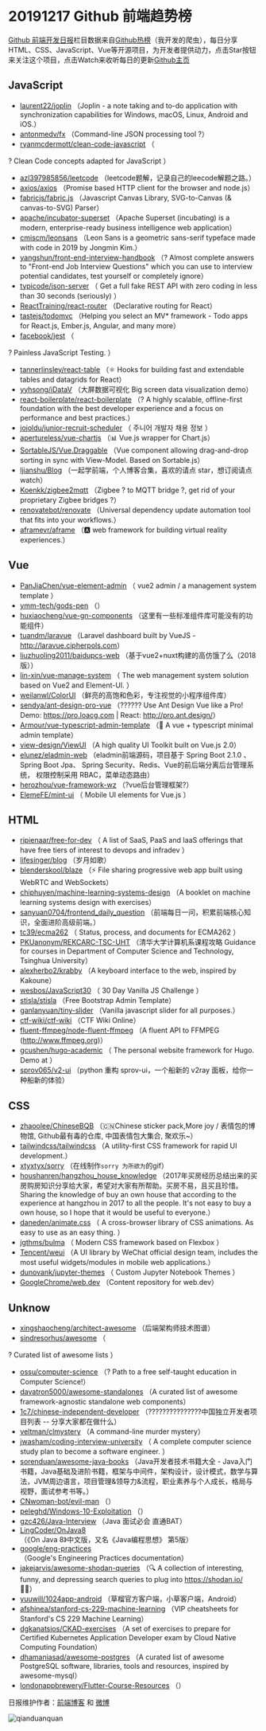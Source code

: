 # 20191217 Github 前端趋势榜

[Github 前端开发日报](http://caibaojian.com/c/news)栏目数据来自[Github热榜](http://news.caibaojian.com/)（我开发的爬虫），每日分享HTML、CSS、JavaScript、Vue等开源项目，为开发者提供动力，点击Star按钮来关注这个项目，点击Watch来收听每日的更新[Github主页](https://github.com/kujian/githubTrending)
## JavaScript

* [laurent22/joplin](https://github.com/laurent22/joplin) （Joplin - a note taking and to-do application with synchronization capabilities for Windows, macOS, Linux, Android and iOS.）
* [antonmedv/fx](https://github.com/antonmedv/fx) （Command-line JSON processing tool ?）
* [ryanmcdermott/clean-code-javascript](https://github.com/ryanmcdermott/clean-code-javascript) （
        
? Clean Code concepts adapted for JavaScript
      ）
* [azl397985856/leetcode](https://github.com/azl397985856/leetcode) （leetcode题解，记录自己的leecode解题之路。）
* [axios/axios](https://github.com/axios/axios) （Promise based HTTP client for the browser and node.js）
* [fabricjs/fabric.js](https://github.com/fabricjs/fabric.js) （Javascript Canvas Library, SVG-to-Canvas (&amp; canvas-to-SVG) Parser）
* [apache/incubator-superset](https://github.com/apache/incubator-superset) （Apache Superset (incubating) is a modern, enterprise-ready business intelligence web application）
* [cmiscm/leonsans](https://github.com/cmiscm/leonsans) （Leon Sans is a geometric sans-serif typeface made with code in 2019 by Jongmin Kim.）
* [yangshun/front-end-interview-handbook](https://github.com/yangshun/front-end-interview-handbook) （? Almost complete answers to "Front-end Job Interview Questions" which you can use to interview potential candidates, test yourself or completely ignore）
* [typicode/json-server](https://github.com/typicode/json-server) （
        Get a full fake REST API with zero coding in less than 30 seconds (seriously)
      ）
* [ReactTraining/react-router](https://github.com/ReactTraining/react-router) （Declarative routing for React）
* [tastejs/todomvc](https://github.com/tastejs/todomvc) （Helping you select an MV* framework - Todo apps for React.js, Ember.js, Angular, and many more）
* [facebook/jest](https://github.com/facebook/jest) （
        
? Painless JavaScript Testing.
      ）
* [tannerlinsley/react-table](https://github.com/tannerlinsley/react-table) （⚛️ Hooks for building fast and extendable tables and datagrids for React）
* [yyhsong/iDataV](https://github.com/yyhsong/iDataV) （大屏数据可视化 Big screen data visualization demo）
* [react-boilerplate/react-boilerplate](https://github.com/react-boilerplate/react-boilerplate) （? A highly scalable, offline-first foundation with the best developer experience and a focus on performance and best practices.）
* [jojoldu/junior-recruit-scheduler](https://github.com/jojoldu/junior-recruit-scheduler) （
        주니어 개발자 채용 정보
      ）
* [apertureless/vue-chartjs](https://github.com/apertureless/vue-chartjs) （&#x1f4ca; Vue.js wrapper for Chart.js）
* [SortableJS/Vue.Draggable](https://github.com/SortableJS/Vue.Draggable) （Vue component allowing drag-and-drop sorting in sync with View-Model. Based on Sortable.js）
* [ljianshu/Blog](https://github.com/ljianshu/Blog) （一起学前端，个人博客合集，喜欢的请点 star，想订阅请点 watch）
* [Koenkk/zigbee2mqtt](https://github.com/Koenkk/zigbee2mqtt) （Zigbee ? to MQTT bridge ?, get rid of your proprietary Zigbee bridges ?）
* [renovatebot/renovate](https://github.com/renovatebot/renovate) （Universal dependency update automation tool that fits into your workflows.）
* [aframevr/aframe](https://github.com/aframevr/aframe) （&#x1f170;️ web framework for building virtual reality experiences.）

## Vue

* [PanJiaChen/vue-element-admin](https://github.com/PanJiaChen/vue-element-admin) （
        vue2 admin / a management system template
      ）
* [ymm-tech/gods-pen](https://github.com/ymm-tech/gods-pen) （）
* [huxiaocheng/vue-gn-components](https://github.com/huxiaocheng/vue-gn-components) （这里有一些标准组件库可能没有的功能组件）
* [tuandm/laravue](https://github.com/tuandm/laravue) （Laravel dashboard built by VueJS - <a href="http://laravue.cipherpols.com" rel="nofollow">http://laravue.cipherpols.com</a>）
* [liuzhuoling2011/baidupcs-web](https://github.com/liuzhuoling2011/baidupcs-web) （基于vue2+nuxt构建的高仿饿了么（2018版））
* [lin-xin/vue-manage-system](https://github.com/lin-xin/vue-manage-system) （
        The web management system solution based on Vue2 and Element-UI.
      ）
* [weilanwl/ColorUI](https://github.com/weilanwl/ColorUI) （鲜亮的高饱和色彩，专注视觉的小程序组件库）
* [sendya/ant-design-pro-vue](https://github.com/sendya/ant-design-pro-vue) （??&#x200d;???&#x200d;? Use Ant Design Vue like a Pro! Demo: <a href="https://pro.loacg.com" rel="nofollow">https://pro.loacg.com</a> | React: <a href="http://pro.ant.design/" rel="nofollow">http://pro.ant.design/</a>）
* [Armour/vue-typescript-admin-template](https://github.com/Armour/vue-typescript-admin-template) （&#x1f596; A vue + typescript minimal admin template）
* [view-design/ViewUI](https://github.com/view-design/ViewUI) （A high quality UI Toolkit built on Vue.js 2.0）
* [elunez/eladmin-web](https://github.com/elunez/eladmin-web) （eladmin前端源码，项目基于 Spring Boot 2.1.0 、 Spring Boot Jpa、 Spring Security、Redis、Vue的前后端分离后台管理系统， 权限控制采用 RBAC，菜单动态路由）
* [herozhou/vue-framework-wz](https://github.com/herozhou/vue-framework-wz) （?vue后台管理框架?）
* [ElemeFE/mint-ui](https://github.com/ElemeFE/mint-ui) （
        Mobile UI elements for Vue.js
      ）

## HTML

* [ripienaar/free-for-dev](https://github.com/ripienaar/free-for-dev) （
        A list of SaaS, PaaS and IaaS offerings that have free tiers of interest to devops and infradev
      ）
* [lifesinger/blog](https://github.com/lifesinger/blog) （岁月如歌）
* [blenderskool/blaze](https://github.com/blenderskool/blaze) （⚡️ File sharing progressive web app built using WebRTC and WebSockets）
* [chiphuyen/machine-learning-systems-design](https://github.com/chiphuyen/machine-learning-systems-design) （A booklet on machine learning systems design with exercises）
* [sanyuan0704/frontend_daily_question](https://github.com/sanyuan0704/frontend_daily_question) （前端每日一问，积累前端核心知识，全面进阶高级前端。）
* [tc39/ecma262](https://github.com/tc39/ecma262) （
        Status, process, and documents for ECMA262
      ）
* [PKUanonym/REKCARC-TSC-UHT](https://github.com/PKUanonym/REKCARC-TSC-UHT) （清华大学计算机系课程攻略 Guidance for courses in Department of Computer Science and Technology, Tsinghua University）
* [alexherbo2/krabby](https://github.com/alexherbo2/krabby) （A keyboard interface to the web, inspired by Kakoune）
* [wesbos/JavaScript30](https://github.com/wesbos/JavaScript30) （
        30 Day Vanilla JS Challenge
      ）
* [stisla/stisla](https://github.com/stisla/stisla) （Free Bootstrap Admin Template）
* [ganlanyuan/tiny-slider](https://github.com/ganlanyuan/tiny-slider) （Vanilla javascript slider for all purposes.）
* [ctf-wiki/ctf-wiki](https://github.com/ctf-wiki/ctf-wiki) （CTF Wiki Online）
* [fluent-ffmpeg/node-fluent-ffmpeg](https://github.com/fluent-ffmpeg/node-fluent-ffmpeg) （A fluent API to FFMPEG (<a href="http://www.ffmpeg.org" rel="nofollow">http://www.ffmpeg.org</a>)）
* [gcushen/hugo-academic](https://github.com/gcushen/hugo-academic) （
        The personal website framework for Hugo. Demo at
      ）
* [sprov065/v2-ui](https://github.com/sprov065/v2-ui) （python 重构 sprov-ui，一个船新的 v2ray 面板，给你一种船新的体验）

## CSS

* [zhaoolee/ChineseBQB](https://github.com/zhaoolee/ChineseBQB) （&#x1f1e8;&#x1f1f3;Chinese sticker pack,More joy / 表情包的博物馆, Github最有毒的仓库, 中国表情包大集合, 聚欢乐~）
* [tailwindcss/tailwindcss](https://github.com/tailwindcss/tailwindcss) （A utility-first CSS framework for rapid UI development.）
* [xtyxtyx/sorry](https://github.com/xtyxtyx/sorry) （在线制作`sorry 为所欲为`的gif）
* [houshanren/hangzhou_house_knowledge](https://github.com/houshanren/hangzhou_house_knowledge) （2017年买房经历总结出来的买房购房知识分享给大家，希望对大家有所帮助。买房不易，且买且珍惜。Sharing the knowledge of buy an own house that according to the experience at hangzhou in 2017 to all the people. It's not easy to buy a own house, so I hope that it would be useful to everyone.）
* [daneden/animate.css](https://github.com/daneden/animate.css) （
        A cross-browser library of CSS animations. As easy to use as an easy thing.
      ）
* [jgthms/bulma](https://github.com/jgthms/bulma) （
        Modern CSS framework based on Flexbox
      ）
* [Tencent/weui](https://github.com/Tencent/weui) （A UI library by WeChat official design team, includes the most useful widgets/modules in mobile web applications.）
* [dunovank/jupyter-themes](https://github.com/dunovank/jupyter-themes) （
        Custom Jupyter Notebook Themes
      ）
* [GoogleChrome/web.dev](https://github.com/GoogleChrome/web.dev) （Content repository for web.dev）

## Unknow

* [xingshaocheng/architect-awesome](https://github.com/xingshaocheng/architect-awesome) （后端架构师技术图谱）
* [sindresorhus/awesome](https://github.com/sindresorhus/awesome) （
        
? Curated list of awesome lists
      ）
* [ossu/computer-science](https://github.com/ossu/computer-science) （? Path to a free self-taught education in Computer Science!）
* [davatron5000/awesome-standalones](https://github.com/davatron5000/awesome-standalones) （A curated list of awesome framework-agnostic standalone web components）
* [1c7/chinese-independent-developer](https://github.com/1c7/chinese-independent-developer) （??‍???‍???‍???‍???‍?中国独立开发者项目列表 -- 分享大家都在做什么）
* [veltman/clmystery](https://github.com/veltman/clmystery) （A command-line murder mystery）
* [jwasham/coding-interview-university](https://github.com/jwasham/coding-interview-university) （
        A complete computer science study plan to become a software engineer.
      ）
* [sorenduan/awesome-java-books](https://github.com/sorenduan/awesome-java-books) （Java开发者技术书籍大全 - Java入门书籍，Java基础及进阶书籍，框架与中间件，架构设计，设计模式，数学与算法，JVM周边语言，项目管理&amp;领导力&amp;流程，职业素养与个人成长，格局与视野，面试参考书等。）
* [CNwoman-bot/evil-man](https://github.com/CNwoman-bot/evil-man) （）
* [peleghd/Windows-10-Exploitation](https://github.com/peleghd/Windows-10-Exploitation) （）
* [gzc426/Java-Interview](https://github.com/gzc426/Java-Interview) （Java 面试必会 直通BAT）
* [LingCoder/OnJava8](https://github.com/LingCoder/OnJava8) （《On Java 8》中文版，又名《Java编程思想》 第5版）
* [google/eng-practices](https://github.com/google/eng-practices) （Google's Engineering Practices documentation）
* [jakejarvis/awesome-shodan-queries](https://github.com/jakejarvis/awesome-shodan-queries) （&#x1f50d; A collection of interesting, funny, and depressing search queries to plug into https://shodan.io/ &#x1f469;‍&#x1f4bb;）
* [yuuwill/1024app-android](https://github.com/yuuwill/1024app-android) （草榴官方客户端，小草客户端，Android）
* [afshinea/stanford-cs-229-machine-learning](https://github.com/afshinea/stanford-cs-229-machine-learning) （VIP cheatsheets for Stanford's CS 229 Machine Learning）
* [dgkanatsios/CKAD-exercises](https://github.com/dgkanatsios/CKAD-exercises) （A set of exercises to prepare for Certified Kubernetes Application Developer exam by Cloud Native Computing Foundation）
* [dhamaniasad/awesome-postgres](https://github.com/dhamaniasad/awesome-postgres) （A curated list of awesome PostgreSQL software, libraries, tools and resources, inspired by awesome-mysql）
* [londonappbrewery/Flutter-Course-Resources](https://github.com/londonappbrewery/Flutter-Course-Resources) （）


日报维护作者：[前端博客](http://caibaojian.com/) 和 [微博](http://caibaojian.com/go/weibo)

![qianduanquan](https://user-images.githubusercontent.com/3055447/38468989-651132ac-3b80-11e8-8e6b-15122322a9d7.png)